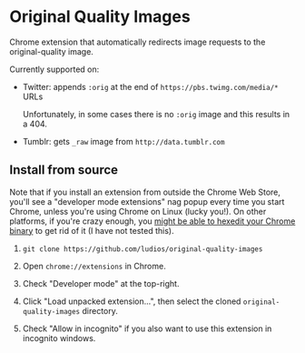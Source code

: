 Original Quality Images
===
Chrome extension that automatically redirects image requests to the original-quality image.

Currently supported on:

*   Twitter: appends `:orig` at the end of `https://pbs.twimg.com/media/*` URLs

    Unfortunately, in some cases there is no `:orig` image and this results in a 404.

*   Tumblr: gets `_raw` image from `http://data.tumblr.com`

## Install from source

Note that if you install an extension from outside the Chrome Web Store, you'll see a
"developer mode extensions" nag popup every time you start Chrome, unless you're
using Chrome on Linux (lucky you!).  On other platforms, if you're crazy enough, you
[might be able to hexedit your Chrome binary](http://stackoverflow.com/questions/23055651/disable-developer-mode-extensions-pop-up)
to get rid of it (I have not tested this).

1.	`git clone https://github.com/ludios/original-quality-images`

2.	Open `chrome://extensions` in Chrome.

3.	Check "Developer mode" at the top-right.

4.	Click "Load unpacked extension...", then select the cloned `original-quality-images` directory.

5.	Check "Allow in incognito" if you also want to use this extension in incognito windows.
